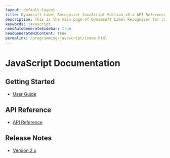 ```yaml
---
layout: default-layout
title: Dynamsoft Label Recognizer JavaScript Edition v3.x API Reference - Main Page
description: This is the main page of Dynamsoft Label Recognizer for JavaScript Language.
keywords: javascript
needAutoGenerateSidebar: true
needGenerateH3Content: true
permalink: /programming/javascript/index.html
---
```


# JavaScript Documentation

## Getting Started

- [User Guide](user-guide/index.md)

## API Reference

- [API Reference](api-reference/index.md)

## Release Notes

- [Version 2.x](release-notes/javascript-2.html)
